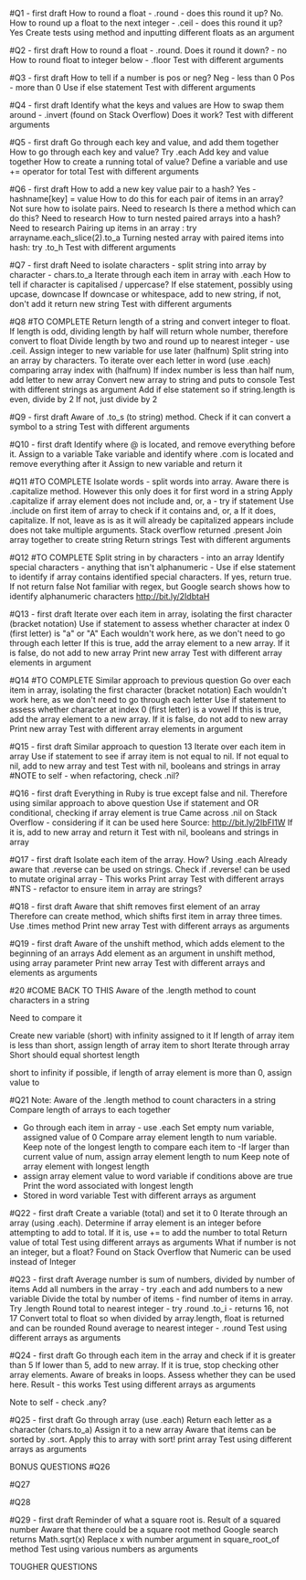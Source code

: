 #Q1 - first draft
How to round a float - .round - does this round it up? No.
How to round up a float to the next integer - .ceil - does this round it up? Yes
Create tests using method and inputting different floats as an argument

#Q2 - first draft
How to round a float - .round.
Does it round it down? - no
How to round float to integer below - .floor
Test with different arguments

#Q3 - first draft
How to tell if a number is pos or neg?
Neg - less than 0
Pos - more than 0
Use if else statement
Test with different arguments

#Q4 - first draft
Identify what the keys and values are
How to swap them around - .invert (found on Stack Overflow)
Does it work?
Test with different arguments

#Q5 - first draft
Go through each key and value, and add them together
How to go through each key and value? Try .each
Add key and value together
How to create a running total of value? Define a variable and use += operator for total
Test with different arguments

#Q6 - first draft
How to add a new key value pair to a hash? Yes - hashname[key] = value
How to do this for each pair of items in an array? Not sure how to isolate pairs. Need to research
Is there a method which can do this? Need to research
How to turn nested paired arrays into a hash? Need to research
Pairing up items in an array : try arrayname.each_slice(2).to_a
Turning nested array with paired items into hash: try .to_h
Test with different arguments

#Q7 - first draft
Need to isolate characters - split string into array by character - chars.to_a
Iterate through each item in array with .each
How to tell if character is capitalised / uppercase? If else statement, possibly using upcase, downcase
If downcase or whitespace, add to new string, if not, don't add it
return new string
Test with different arguments

#Q8
#TO COMPLETE
Return length of a string and convert integer to float.
If length is odd, dividing length by half will return whole number, therefore convert to float
Divide length by two and round up to nearest integer - use .ceil.
Assign integer to new variable for use later (halfnum)
Split string into an array by characters.
To iterate over each letter in word (use .each) comparing array index with (halfnum)
If index number is less than half num, add letter to new array
Convert new array to string and puts to console
Test with different strings as argument
Add if else statement so if string.length is even, divide by 2
If not, just divide by 2



#Q9 - first draft
Aware of .to_s (to string) method. Check if it can convert a symbol to a string
Test with different arguments

#Q10 - first draft
Identify where @ is located, and remove everything before it. Assign to a variable
Take variable and identify where .com is located and remove everything after it
Assign to new variable and return it

#Q11
#TO COMPLETE
Isolate words  - split words into array.
Aware there is .capitalize method. However this only does it for first word in a string
Apply .capitalize if array element does not include and, or, a - try if statement
Use .include on first item of array to check if it contains and, or, a
If it does, capitalize. If not, leave as is as it will already be capitalized
appears include does not take multiple arguments. Stack overflow returned .present
Join array together to create string
Return strings
Test with different arguments


#Q12
#TO COMPLETE
Split string in by characters - into an array
Identify special characters - anything that isn't alphanumeric -
Use if else statement to identify if array contains identified special characters.
If yes, return true. If not return false
Not familiar with regex, but Google search shows how to identify alphanumeric characters http://bit.ly/2IdbtaH


#Q13 - first draft
Iterate over each item in array, isolating the first character (bracket notation)
Use if statement to assess whether character at index 0 (first letter) is "a" or "A"
Each wouldn't work here, as we don't need to go through each letter
If this is true, add the array element to a new array.
If it is false, do not add to new array
Print new array
Test with different array elements in argument

#Q14
#TO COMPLETE
Similar approach to previous question
Go over each item in array, isolating the first character (bracket notation)
Each wouldn't work here, as we don't need to go through each letter
Use if statement to assess whether character at index 0 (first letter) is a vowel
If this is true, add the array element to a new array.
If it is false, do not add to new array
Print new array
Test with different array elements in argument

#Q15 - first draft
Similar approach to question 13
Iterate over each item in array
Use if statement to see if array item is not equal to nil.
If not equal to nil, add to new array and test
Test with nil, booleans and strings in array
#NOTE to self - when refactoring, check .nil?

#Q16 - first draft
Everything in Ruby is true except false and nil.
Therefore using similar approach to above question
Use if statement and OR conditional, checking if array element is true
Came across .nil on Stack Overflow - considering if it can be used here
Source: http://bit.ly/2IbFI1W
If it is, add to new array and return it
Test with nil, booleans and strings in array


#Q17 - first draft
Isolate each item of the array. How? Using .each
Already aware that .reverse can be used on strings.
Check if .reverse! can be used to mutate original array - This works
Print array
Test with different arrays
#NTS - refactor to ensure item in array are strings?

#Q18 - first draft
Aware that shift removes first element of an array
Therefore can create method, which shifts first item in array three times. Use .times method
Print new array
Test with different arrays as arguments

#Q19 - first draft
Aware of the unshift method, which adds element to the beginning of an arrays
Add element as an argument in unshift method, using array parameter
Print new array
Test with different arrays and elements as arguments

#20
#COME BACK TO THIS
Aware of the .length method to count characters in a string

Need to compare it

Create new variable (short) with infinity assigned to it
If length of array item is less than short, assign length of array item to short
Iterate through array
Short should equal shortest length

short to infinity if possible, if length of array element is more than 0, assign value to

#Q21
Note: Aware of the .length method to count characters in a string
Compare length of arrays to each together
- Go through each item in array - use .each
Set empty num variable, assigned value of 0
Compare array element length to num variable.
Keep note of the longest length to compare each item to
-If larger than current value of num, assign array element length to num
Keep note of array element with longest length
- assign array element value to word variable if conditions above are true
Print the word associated with longest length
- Stored in word variable
Test with different arrays as argument


#Q22 - first draft
Create a variable (total) and set it to 0
Iterate through an array (using .each).
Determine if array element is an integer before attempting to add to total.
If it is, use += to add the number to total
Return value of total
Test using different arrays as arguments
What if number is not an integer, but a float? Found on Stack Overflow that Numeric can be used instead of Integer

#Q23 - first draft
Average number is sum of numbers, divided by number of items
Add all numbers in the array - try .each and add numbers to a new variable
Divide the total by number of items - find number of items in array. Try .length
Round total to nearest integer - try .round .to_i - returns 16, not 17
Convert total to float so when divided by array.length, float is returned and can be rounded
Round average to nearest integer - .round
Test using different arrays as arguments

#Q24 - first draft
Go through each item in the array and check if it is greater than 5
If lower than 5, add to new array.
If it is true, stop checking other array elements.
Aware of breaks in loops. Assess whether they can be used here. Result - this works
Test using different arrays as arguments


Note to self - check .any?

#Q25 - first draft
Go through array (use .each)
Return each letter as a character (chars.to_a)
Assign it to a new array
Aware that items can be sorted by .sort. Apply this to array with sort!
print array
Test using different arrays as arguments

BONUS QUESTIONS
#Q26

#Q27

#Q28

#Q29 - first draft
Reminder of what a square root is. Result of a squared number
Aware that there could be a square root method
Google search returns Math.sqrt(x)
Replace x with number argument in square_root_of method
Test using various numbers as arguments

TOUGHER QUESTIONS
